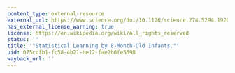 ```yaml
---
content_type: external-resource
external_url: https://www.science.org/doi/10.1126/science.274.5294.1926
has_external_license_warning: true
license: https://en.wikipedia.org/wiki/All_rights_reserved
status: ''
title: '"Statistical Learning by 8-Month-Old Infants."'
uid: 075ccfb1-fc58-4b21-be12-fae2b6fe5698
wayback_url: ''
---
```


